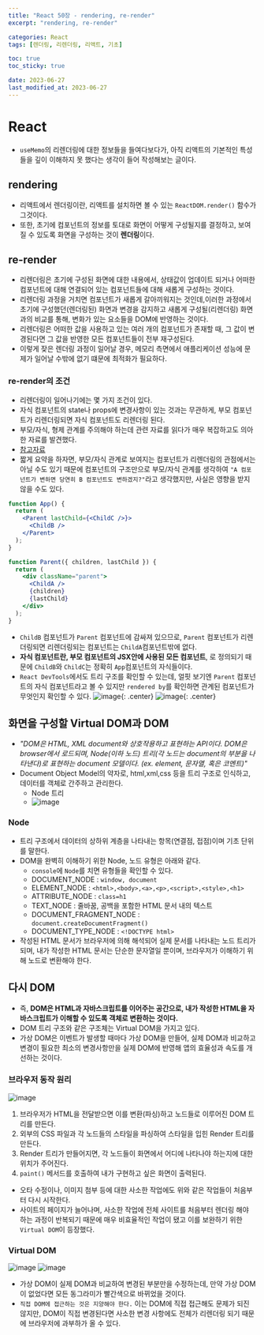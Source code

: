```yaml
---
title: "React 50장 - rendering, re-render"
excerpt: "rendering, re-render"

categories: React
tags: [렌더링, 리렌더링, 리액트, 기초]

toc: true
toc_sticky: true

date: 2023-06-27
last_modified_at: 2023-06-27
---
```


# React

- `useMemo`의 리렌더링에 대한 정보들을 들여다보다가, 아직 리액트의 기본적인 특성들을 깊이 이해하지 못 했다는 생각이 들어 작성해보는 글이다.

## rendering

- 리액트에서 렌더링이란, 리액트를 설치하면 볼 수 있는 `ReactDOM.render()` 함수가 그것이다.
- 또한, 초기에 컴포넌트의 정보를 토대로 화면이 어떻게 구성될지를 결정하고, 보여질 수 있도록 화면을 구성하는 것이 **렌더링**이다.

## re-render

- 리렌더링은 초기에 구성된 화면에 대한 내용에서, 상태값이 업데이트 되거나 어떠한 컴포넌트에 대해 연결되어 있는 컴포넌트들에 대해 새롭게 구성하는 것이다.
- 리렌더링 과정을 거치면 컴포넌트가 새롭게 갈아끼워지는 것인데,이러한 과정에서 초기에 구성했던(렌더링된) 화면과 변경을 감지하고 새롭게 구성될(리렌더링) 화면과의 비교를 통해, 변화가 있는 요소들을 DOM에 반영하는 것이다.
- 리렌더링은 어떠한 값을 사용하고 있는 여러 개의 컴포넌트가 존재할 때, 그 값이 변경된다면 그 값을 반영한 모든 컴포넌트들이 전부 재구성된다.
- 이렇게 잦은 렌더링 과정이 일어날 경우, 메모리 측면에서 애플리케이션 성능에 문제가 일어날 수밖에 없기 떄문에 최적화가 필요하다.

### re-render의 조건

- 리렌더링이 일어나기에는 몇 가지 조건이 있다.
- 자식 컴포넌트의 state나 props에 변경사항이 있는 것과는 무관하게, 부모 컴포넌트가 리렌더링되면 자식 컴포넌트도 리렌더링 된다.
- 부모/자식, 형제 관계를 주의해야 하는데 관련 자료를 읽다가 매우 복잡하고도 의아한 자료를 발견했다.
- [참고자료](https://velog.io/@mogulist/understanding-react-rerender-easily)
- 짧게 요약을 하자면, 부모/자식 관계로 보여지는 컴포넌트가 리렌더링의 관점에서는 아닐 수도 있기 때문에 컴포넌트의 구조만으로 부모/자식 관계를 생각하여 `"A 컴포넌트가 변하면 당연히 B 컴포넌트도 변하겠지?"`라고 생각했지만, 사실은 영향을 받지 않을 수도 있다.

```jsx
function App() {
  return (
    <Parent lastChild={<ChildC />}>
      <ChildB />
    </Parent>
  );
}

function Parent({ children, lastChild }) {
  return (
    <div className="parent">
      <ChildA />
      {children}
      {lastChild}
    </div>
  );
}
```

- `ChildB` 컴포넌트가 `Parent` 컴포넌트에 감싸져 있으므로, `Parent` 컴포넌트가 리렌더링되면 리렌더링되는 컴포넌트는 `ChildA`컴포넌트밖에 없다.
- **자식 컴포넌트란, 부모 컴포넌트의 JSX안에 사용된 모든 컴포넌트**, 로 정의되기 때문에 `ChildB`와 `ChildC`는 정확히 `App`컴포넌트의 자식들이다.
- `React DevTools`에서도 트리 구조를 확인할 수 있는데, 얼핏 보기엔 `Parent` 컴포넌트의 자식 컴포넌트라고 볼 수 있지만 `rendered by`를 확인하면 관계된 컴포넌트가 무엇인지 확인할 수 있다.
  ![image](https://velog.velcdn.com/images/mogulist/post/7f982312-305a-4670-aa17-ef0f6da37c37/image.png){: .center}
  ![image](https://velog.velcdn.com/images/mogulist/post/888d004a-f0c3-438c-b5c2-2547bfbded0c/image.png){: .center}

## 화면을 구성할 Virtual DOM과 DOM

- _"DOM은 HTML, XML document와 상호작용하고 표현하는 API이다. DOM은 browser에서 로드되며, Node(이하 노드) 트리(각 노드는 document의 부분을 나타낸다)로 표현하는 document 모델이다. (ex. element, 문자열, 혹은 코멘트)"_
- Document Object Model의 약자로, html,xml,css 등을 트리 구조로 인식하고, 데이터를 객체로 간주하고 관리한다.
  - Node 트리
  - ![image](https://github.com/choigirang/choigirang.github.io/assets/118104644/20584bcb-0102-4f7a-b01b-98cb6bbf9268)

### Node

- 트리 구조에서 데이터의 상하위 계층을 나타내는 항목(연결점, 접점)이며 기초 단위를 말한다.
- DOM을 완벽히 이해하기 위한 Node, 노드 유형은 아래와 같다.
  - `console`에 `Node`를 치면 유형들을 확인할 수 있다.
  - DOCUMENT_NODE : `window, document`
  - ELEMENT_NODE : `<html>,<body>,<a>,<p>,<script>,<style>,<h1>`
  - ATTRIBUTE_NODE : `class=h1`
  - TEXT_NODE : 줄바꿈, 공백을 포함한 HTML 문서 내의 텍스트
  - DOCUMENT_FRAGMENT_NODE : `document.createDocumentFragment()`
  - DOCUMENT_TYPE_NODE : `<!DOCTYPE html>`
- 작성된 HTML 문서가 브라우저에 의해 해석되어 실제 문서를 나타내는 노드 트리가 되며, 내가 작성한 HTML 문서는 단순한 문자열일 뿐이며, 브라우저가 이해하기 위해 노드로 변환해야 한다.

## 다시 DOM

- 즉, **DOM은 HTML과 자바스크립트를 이어주는 공간으로, 내가 작성한 HTML을 자바스크립트가 이해할 수 있도록 객체로 변환하는 것이다.**
- DOM 트리 구조와 같은 구조체는 Virtual DOM을 가지고 있다.
- 가상 DOM은 이벤트가 발생할 때마다 가상 DOM을 만들어, 실제 DOM과 비교하고 변경이 필요한 최소의 변경사항만을 실제 DOM에 반영해 앱의 효율성과 속도를 개선하는 것이다.

### 브라우저 동작 원리

![image](https://github.com/choigirang/choigirang.github.io/assets/118104644/b1f81d73-5385-440f-8573-0f437421be4c)

1. 브라우저가 HTML을 전달받으면 이를 변환(파싱)하고 노드들로 이루어진 DOM 트리를 만든다.
2. 외부의 CSS 파일과 각 노드들의 스타일을 파싱하여 스타일을 입힌 Render 트리를 만든다.
3. Render 트리가 만들어지면, 각 노드들이 화면에서 어디에 나타나야 하는지에 대한 위치가 주어진다.
4. `paint()` 메서드를 호출하여 내가 구현하고 싶은 화면이 출력된다.

- 오타 수정이나, 이미지 첨부 등에 대한 사소한 작업에도 위와 같은 작업들이 처음부터 다시 시작한다.
- 사이트의 페이지가 늘어나며, 사소한 작업에 전체 사이트를 처음부터 렌더링 해야 하는 과정이 반복되기 때문에 매우 비효율적인 작업이 됐고 이를 보완하기 위한 `Virtual DOM`이 등장했다.

### Virtual DOM

![image](https://github.com/choigirang/choigirang.github.io/assets/118104644/0653f086-9080-4305-8223-b88885362255)
![image](https://github.com/choigirang/choigirang.github.io/assets/118104644/1f28c6f9-b656-443f-9c56-203d4b557b42)

- 가상 DOM이 실제 DOM과 비교하여 변경된 부분만을 수정하는데, 만약 가상 DOM이 없었다면 모든 동그라미가 빨간색으로 바뀌었을 것이다.
- `직접 DOM에 접근하는 것은 지양해야 한다.` 이는 DOM에 직접 접근해도 문제가 되진 않지만, DOM이 직접 변경된다면 사소한 변경 사항에도 전체가 리렌더링 되기 때문에 브라우저에 과부하가 올 수 있다.
